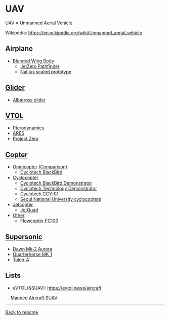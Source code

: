 UAV
===

UAV = Unmanned Aerial Vehicle

Wikipedia: <https://en.wikipedia.org/wiki/Unmanned_aerial_vehicle>

## Airplane
- [Blended Wing Body](Airplane.BlendedWingBody.md)
  - [JetZero Pathfinder](Airplane.BlendedWingBody.md#jetzero-pathfinder)
  - [Natilus scaled prototype](Airplane.BlendedWingBody.md#natilus-scaled-prototype)

## [Glider](Glider.md#uav)
- [Albatross glider](Glider.md#albatross-glider)

## [VTOL](UAV.VTOL.md)
- [Pterodynamics](UAV.VTOL.md#pterodynamics-transwing-p4)
- [ARES](UAV.VTOL.md#ares)
- [Project Zero](UAV.VTOL.md#project-zero)

## [Copter](UAV.Copter.md)
- [Omnicopter](Omnicopter.md#uav) ([Comparison](Omnicopter.md#comparison))
  - [Cyclotech BlackBird](Omnicopter.md#cyclotech-blackbird-demonstrator)
- [Cyclocopter](Cyclocopter.md#uav)
  - [Cyclotech BlackBird Demonstrator](Cyclocopter.md#cyclotech-blackbird-demonstrator)
  - [Cyclotech Technology Demonstrator](Cyclocopter.md#cyclotech-technology-demonstrator)
  - [Cyclotech CCY-01](Cyclocopter.md#cyclotech-ccy-01)
  - [Seoul National University cyclocopters](Cyclocopter.md#seoul-national-university-cyclocopters)
- [Jetcopter](Jetcopter.md#uav)
  - [JetQuad](Jetcopter.md#jetquad)
- [Other](UAV.Copter.md#other)
  - [Flowcopter FC100](UAV.Copter.md#flowcopter-fc100)

## [Supersonic](Supersonic.md#uav)
- [Dawn Mk-2 Aurora](Supersonic.md#dawn-mk-2-aurora)
- [Quarterhorse MK 1](Supersonic.md#quarterhorse-mk-1)
- [Talon-A](Supersonic.md#talon-a)

## Lists

- eVTOL(&SUAV): <https://evtol.news/aircraft>

--
[Manned Aircraft](Aircraft.md)
[SUAV](SUAV.md)

---
[Back to readme](readme.md)

